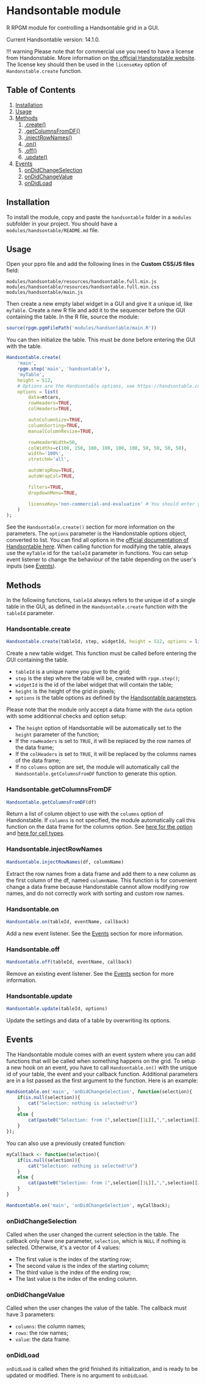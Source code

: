 # Handsontable module

R RPGM module for controlling a Handsontable grid in a GUI.

Current Handsontable version: 14.1.0.

!!! warning
    Please note that for commercial use you need to have a license from Handonstable. More information on [the official Handonstable website](https://handsontable.com/pricing).
    The license key should then be used in the `licenseKey` option of `Handonstable.create` function.

## Table of Contents

1. [Installation](#installation)
2. [Usage](#usage)
3. [Methods](#methods)
    1. [.create()](#handsontablecreate)
    2. [.getColumnsFromDF()](#handsontablegetcolumnsfromdf)
    3. [.injectRowNames()](#handsontableinjectrownames)
    4. [.on()](#handsontableoff)
    5. [.off()](#handsontableon)
    6. [.update()](#handonstableupdate)
4. [Events](#events)
    1. [onDidChangeSelection](#ondidchangeselection)
    2. [onDidChangeValue](#ondidchangevalue)
    3. [onDidLoad](#ondidload)

## Installation

To install the module, copy and paste the `handsontable` folder in a `modules` subfolder in your project.
You should have a `modules/handsontable/README.md` file.

## Usage

Open your ppro file and add the following lines in the **Custom CSS/JS files** field:

```
modules/handsontable/resources/handsontable.full.min.js
modules/handsontable/resources/handsontable.full.min.css
modules/handsontable/main.js
```

Then create a new empty label widget in a GUI and give it a unique id, like `myTable`.
Create a new R file and add it to the sequencer before the GUI containing the table.
In the R file, source the module:

```r
source(rpgm.pgmFilePath('modules/handsontable/main.R'))
```

You can then initialize the table. This must be done before entering the GUI with the table.

```r
Handsontable.create(
    'main',
    rpgm.step('main', 'handsontable'),
    'myTable',
    height = 512,
    # Options are the Handsontable options, see https://handsontable.com/docs/javascript-data-grid/api/options/
    options = list(
        data=mtcars,
        rowHeaders=TRUE,
        colHeaders=TRUE,

        autoColumnSize=TRUE,
        columnSorting=TRUE,
        manualColumnResize=TRUE,

        rowHeaderWidth=50,
        colWidths=c(100, 150, 100, 100, 100, 100, 50, 50, 50, 50),
        width='100%',
        stretchH='all',

        autoWrapRow=TRUE,
        autoWrapCol=TRUE,

        filters=TRUE,
        dropdownMenu=TRUE,

        licenseKey='non-commercial-and-evaluation' # You should enter your commercial license key here.
    )
);
```

See the `Handsontable.create()` section for more information on the parameters. The `options` parameter is the Handonstable options object, converted
to list. You can find all options in the [official documentation of Handsontable here](https://handsontable.com/docs/javascript-data-grid/api/options/).
When calling function for modifying the table, always use the `myTable` id for the `tableId` parameter in functions.
You can setup event listener to change the behaviour of the table depending on the user's inputs (see [Events](#events)).

## Methods

In the following functions, `tableId` always refers to the unique id of a single table in the GUI, as defined in the `Handsontable.create` function with the `tableId` parameter.

### Handsontable.create

```r
Handsontable.create(tableId, step, widgetId, height = 512, options = list())
```

Create a new table widget. This function must be called before entering the GUI containing the table.

- `tableId` is a unique name you give to the grid;
- `step` is the step where the table will be, created with `rpgm.step()`;
- `widgetId` is the id of the label widget that will contain the table;
- `height` is the height of the grid in pixels;
- `options` is the table options as defined by the [Handsontable parameters](https://handsontable.com/docs/javascript-data-grid/api/options/).

Please note that the module only accept a data frame with the `data` option with some additionnal checks and option setup:

- The `height` option of Handsontable will be automatically set to the `height` parameter of the function;
- If the `rowHeaders` is set to `TRUE`, it will be replaced by the row names of the data frame; 
- If the `colHeaders` is set to `TRUE`, it will be replaced by the columns names of the data frame;
- If no `columns` option are set, the module will automatically call the `Handsontable.getColumnsFromDF` function to generate this option.

### Handsontable.getColumnsFromDF

```r
Handsontable.getColumnsFromDF(df)
```

Return a list of column object to use with the `columns` option of Handonstable. If `columns` is not specified, the module
automatically call this function on the data frame for the columns option.
See [here for the option](https://handsontable.com/docs/javascript-data-grid/api/options/#columns) and
[here for cell types](https://handsontable.com/docs/javascript-data-grid/cell-type/).

### Handsontable.injectRowNames

```r
Handsontable.injectRowNames(df, columnName)
```

Extract the row names from a data frame and add them to a new column as the first column of the df, named `columnName`.
This function is for convenient change a data frame because Handonstable cannot allow modifying row names, and do not correctly work with sorting and custom row names.

### Handsontable.on

```r
Handsontable.on(tableId, eventName, callback)
```

Add a new event listener. See the [Events](#events) section for more information.

### Handsontable.off

```r
Handsontable.off(tableId, eventName, callback)
```

Remove an existing event listener. See the [Events](#events) section for more information.

### Handsontable.update

```r
Handsontable.update(tableId, options)
```

Update the settings and data of a table by overwriting its options.

## Events

The Handsontable module comes with an event system where you can add functions that will be called when something happens on the grid.
To setup a new hook on an event, you have to call `Handsontable.on()` with the unique id of your table, the event and your callback function.
Additional parameters are in a list passed as the first argument to the function. Here is an example:

```r
Handsontable.on('main', 'onDidChangeSelection', function(selection){
    if(is.null(selection)){
        cat("Selection: nothing is selected!\n")
    }
    else {
        cat(paste0("Selection: from (",selection[[1L]],",",selection[[2L]],") to (",selection[[3L]],",",selection[[4L]],")!\n"))
    }
});
```

You can also use a previously created function:

```r
myCallback <- function(selection){
    if(is.null(selection)){
        cat("Selection: nothing is selected!\n")
    }
    else {
        cat(paste0("Selection: from (",selection[[1L]],",",selection[[2L]],") to (",selection[[3L]],",",selection[[4L]],")!\n"))
    }
}

Handsontable.on('main', 'onDidChangeSelection', myCallback);
```

### onDidChangeSelection

Called when the user changed the current selection in the table.
The callback only have one parameter, `selection`, which is `NULL` if nothing is selected. Otherwise, it's a vector of 4 values:

- The first value is the index of the starting row;
- The second value is the index of the starting column;
- The third value is the index of the ending row;
- The last value is the index of the ending column.

###  onDidChangeValue

Called when the user changes the value of the table. The callback must have 3 parameters:

- `columns`: the column names;
- `rows`: the row names;
- `value`: the data frame.

### onDidLoad

`onDidLoad` is called when the grid finished its initialization, and is ready to be updated or modified.
There is no argument to `onDidLoad`.